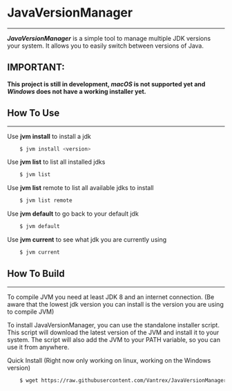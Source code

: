 # JavaVersionManager

---
***JavaVersionManager*** is a simple tool to manage multiple JDK versions your system. It allows you to easily switch between versions of Java.

## IMPORTANT:
****This project is still in development, *macOS* is not supported yet and *Windows* does not have a working installer yet.****


## How To Use

---
Use **jvm install** to install a jdk
```bash
    $ jvm install <version>
```
Use **jvm list** to list all installed jdks
```bash
    $ jvm list
```
Use **jvm list** remote to list all available jdks to install
```bash
    $ jvm list remote
```

Use **jvm default** to go back to your default jdk
```bash
    $ jvm default
```

Use **jvm current** to see what jdk you are currently using
```bash
    $ jvm current
```

## How To Build

---
To compile JVM you need at least JDK 8 and an internet connection.
(Be aware that the lowest jdk version you can install is the version you are using to compile JVM)

To install JavaVersionManager, you can use the standalone installer script. This script will download the latest version of the JVM and install it to your system. The script will also add the JVM to your PATH variable, so you can use it from anywhere.

Quick Install (Right now only working on linux, working on the Windows version)
```bash
    $ wget https://raw.githubusercontent.com/Vantrex/JavaVersionManager/master/standalone-installer/install-jvm.sh && chmod 777 install-jvm.sh && ./install-jvm.sh
```
